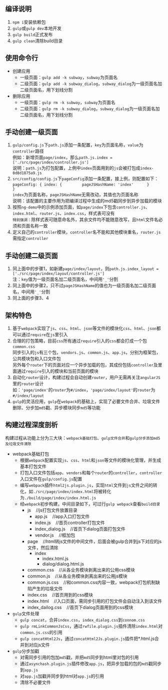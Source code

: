 ## 编译说明
1. `npm i`安装依赖包
2. `gulp`或`gulp dev`本地开发
3. `gulp build`正式发布
4. `gulp clean`清除build目录

## 使用命令行
* 创建应用
    * 一级页面：`gulp add -k subway`，`subway`为页面名
    * 二级页面：`gulp add -k subway_dialog`，`subway_dialog`为一级页面名加二级页面名，用下划线分割
* 删除应用
    * 一级页面：`gulp rm -k subway`，`subway`为页面名
    * 二级页面：`gulp rm -k subway_dialog`，`subway_dialog`为一级页面名加二级页面名，用下划线分割

## 手动创建一级页面
1. `gulp/config.js`下`path.js`添加一条配置，`key`为页面名称，`value`为`controller`路径      
例如：新增页面`page/index`，那么`path.js.index = ['./src/page/index/controller.js']`        
说明：`path.js`为打包配置，上例中`index`页面用到的`js`会被打包成`index-0d8d1875a9.js`
2. `src/config/config.js`下`pageConfig`添加一条配置，接上例，则配置如下：       
`pageConfig: {
        index: {        
            pageJSHashName: 'index'     
        }       
}`      
`index`为页面名称，`pageJSHashName`无需改动，其值也为页面名称       
说明：该配置的主要作用为把编译过程中生成的md5戳同步到异步加载的模块
3. 按照`ng-demo`中的示例添加页面，如`page/index`下包含`controller.js`、`index.html`、`router.js`、`index.css`，样式表可没有       
`特别强调：`除样式表可随意命名外，其余文件均不能随意改写，且`html`文件名必须和页面名称一致
4. 定义自己的`controller`模块，`controller`名不能和其他模块重名，`router.js`需指定`controller`

## 手动创建二级页面
1. 同上面中的步骤1，如新建`page/index/layout`，则`path.js.index_layout = ['./src/page/index/layout/controller.js']`     
注：`key`值为一级页面名加二级页面名，中间用`'_'`分割
2. 同上面中的步骤2，只不过`pageJSHashName`的值也为一级页面名加二级页面名，中间用`'_'`分割
3. 同上面的步骤3、4

## 架构特色
1. 基于`webpack`实现了`js`、`css`、`html`、`json`等文件的模块化`css`、`html`、`json`都可以通过`require`在`js`里引入
2. 合理的打包策略，目前`css`所有通过`require`引入的`css`都会打成一个包`common.css`      
同步引入的`js`有三个包，`vendors.js`、`common.js`、`app.js`，分别为框架包，公共模块包和入口文件包       
另外每个`router`下的页面对应一个异步加载的包，其成份包括`controller`及里面通过`require`引入的模块和当前页面的模块
3. 自动化`router`设计，构建过程会自动创建`router`，用户无需再关注`angularJS`里的`router`设计        
如：`'page/index'`的`router`为`#/index`，`'page/index/layout'`的`router`为`#/index/layout`
4. `gulp`的灵活应用，`gulp`在`webpack`的基础上，实现了必要文件合并、垃圾文件删除、分步加`md5`戳、异步模块同步`md5`等功能

## 构建过程深度剖析
构建过程从功能上分为三大块：`webpack基础打包`、`gulp文件合并`和`gulp分步添加md5及垃圾文件清除`
* webpack基础打包
    * 根据`webpack`配置实现`js`、`css`、`html`和`json`等文件的模块化管理，并生成基本打包文件
    * 打包入口文件包括`app`、`vendors`和每个`router`的`controller`，`controller`入口文件在`gulp/config.js`配置
    * 编写`webpack`插件`html2js.plugin.js`，实现`html`文件到`js`文件之间的转化，如`./src/page/index/index.html`将被转化为`./build/page/index/index.html.js`
    * 经`webpack`初步构建，中间目录如下，可过行`gulp webpack`查看`build目录`
        * js&nbsp;&nbsp;&nbsp;&nbsp;//js打包文件放置目录
            * app.js&nbsp;&nbsp;&nbsp;&nbsp;//app入口打包文件
            * index.js&nbsp;&nbsp;&nbsp;&nbsp;//首页controller打包文件
            * index_dialog.js&nbsp;&nbsp;&nbsp;&nbsp;//首页下dialog页面打包文件
            * vendor.js&nbsp;&nbsp;&nbsp;&nbsp;//框加包
        * page&nbsp;&nbsp;&nbsp;&nbsp;//html转js文件的中间文件，后面会被gulp合并到js下对应的js文件，然后清除
            * index
                * index.html.js
                * dialog/dialog.html.js
        * common.css&nbsp;&nbsp;&nbsp;&nbsp;//从各业务模块剥离出来的公用css模块
        * common.js&nbsp;&nbsp;&nbsp;&nbsp;//从各业务模块剥离出来的公用js模块
        * common.js.css&nbsp;&nbsp;&nbsp;&nbsp;//和common.css内容一致，webpack打包机制缺陷产生的垃圾文件
        * index.css&nbsp;&nbsp;&nbsp;&nbsp;//首页用到的css模块
        * index.html&nbsp;&nbsp;&nbsp;&nbsp;//入口页面，需同步引用的打包文件会自动注入到该文件
        * index_dailog.css&nbsp;&nbsp;&nbsp;&nbsp;//首页下dialog页面用到的css模块
* `gulp`文件处理
    * `gulp concat`，合并`index.css`，`index_dialog.css`到`connom.css`
    * `gulp rmLinkCommonJsCss`，通过`rwfile.plugin.js`插件清除`index.html`对`common.js.css`的引用
    * `gulp concatHtml2Js`，通过`concatHtml2Js.plugin.js`插件把*.html.js合并到对应js文件
* `gulp`分步加戳
    * 对需同步引用的包加`md5`戳，并把`md5`同步到html里对包的引用
    * 通过`asynchash.plugin.js`插件修改`app.js`，把异步加载的包的`md5`戳同步到`app.js`
    * 对`app.js`加戳并同步到html对`app.js`的引用
    * 清除不必要文件